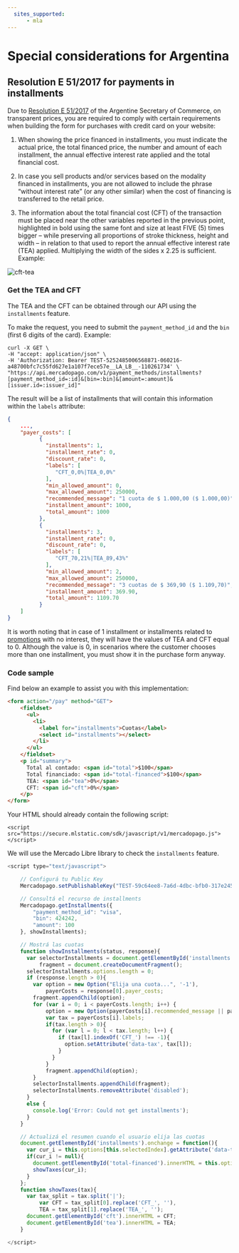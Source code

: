 ```yaml
---
  sites_supported:
      - mla
---
```


# Special considerations for Argentina

## Resolution E 51/2017 for payments in installments

Due to [Resolution E 51/2017](https://www.boletinoficial.gob.ar/#!DetalleNormaBusquedaRapida/158269/20170125/resolucion%2051) of the Argentine Secretary of Commerce, on transparent prices, you are required to comply with certain requirements when building the form for purchases with credit card on your website:

1. When showing the price financed in installments, you must indicate the actual price, the total financed price, the number and amount of each installment, the annual effective interest rate applied and the total financial cost.

2. In case you sell products and/or services based on the modality financed in installments, you are not allowed to include the phrase “without interest rate” (or any other similar) when the cost of financing is transferred to the retail price.

3. The information about the total financial cost (CFT) of the transaction must be placed near the other variables reported in the previous point, highlighted in bold using the same font and size at least FIVE (5) times bigger – while preserving all proportions of stroke thickness, height and width – in relation to that used to report the annual effective interest rate (TEA) applied. Multiplying the width of the sides x 2.25 is sufficient. Example:

![cft-tea](/images/resources/tea-cft.png)

### Get the TEA and CFT

The TEA and the CFT can be obtained through our API using the `installments` feature.

To make the request, you need to submit the `payment_method_id` and the `bin` (first 6 digits of the card). Example:

```
curl -X GET \
-H "accept: application/json" \
-H 'Authorization: Bearer TEST-5252485006568871-060216-a48700bfc7c55fd627e1a107f7ece57e__LA_LB__-110261734' \
"https://api.mercadopago.com/v1/payment_methods/installments?[payment_method_id=:id]&[bin=:bin]&[amount=:amount]&[issuer.id=:issuer_id]"
```

The result will be a list of installments that will contain this information within the `labels` attribute:

```json
{
	...,
    "payer_costs": [
          {
            "installments": 1,
            "installment_rate": 0,
            "discount_rate": 0,
            "labels": [
               "CFT_0,0%|TEA_0,0%"
            ],
            "min_allowed_amount": 0,
            "max_allowed_amount": 250000,
            "recommended_message": "1 cuota de $ 1.000,00 ($ 1.000,00)",
            "installment_amount": 1000,
            "total_amount": 1000
          },
          {
            "installments": 3,
            "installment_rate": 0,
            "discount_rate": 0,
            "labels": [
               "CFT_70,21%|TEA_89,43%"
            ],
            "min_allowed_amount": 2,
            "max_allowed_amount": 250000,
            "recommended_message": "3 cuotas de $ 369,90 ($ 1.109,70)",
            "installment_amount": 369.90,
            "total_amount": 1109.70
          }
    ]
}
```

It is worth noting that in case of 1 installment or installments related to [promotions](https://www.mercadopago.com.ar/promociones) with no interest, they will have the values of TEA and CFT equal to 0. Although the value is 0, in scenarios where the customer chooses more than one installment, you must show it in the purchase form anyway.

### Code sample

Find below an example to assist you with this implementation:

```html
<form action="/pay" method="GET">
    <fieldset>
      <ul>
        <li>
          <label for="installments">Cuotas</label>
          <select id="installments"></select>
        </li>
      </ul>
    </fieldset>
    <p id="summary">
      Total al contado: <span id="total">$100</span>
      Total financiado: <span id="total-financed">$100</span>
      TEA: <span id="tea">0%</span>
      CFT: <span id="cft">0%</span>
    </p>
</form>
```


Your HTML should already contain the following script:

```
<script src="https://secure.mlstatic.com/sdk/javascript/v1/mercadopago.js"></script>
```

We will use the Mercado Libre library to check the `installments` feature.

```javascript
<script type="text/javascript">

    // Configurá tu Public Key
    Mercadopago.setPublishableKey("TEST-59c64ee8-7a6d-4dbc-bfb0-317e24534eea");

    // Consultá el recurso de installments
    Mercadopago.getInstallments({
        "payment_method_id": "visa",
        "bin": 424242,
        "amount": 100
    }, showInstallments);

    // Mostrá las cuotas
    function showInstallments(status, response){
      var selectorInstallments = document.getElementById('installments'),
          fragment = document.createDocumentFragment();
      selectorInstallments.options.length = 0;
      if (response.length > 0){
        var option = new Option("Elija una cuota...", '-1'),
            payerCosts = response[0].payer_costs;
        fragment.appendChild(option);
        for (var i = 0; i < payerCosts.length; i++) {
            option = new Option(payerCosts[i].recommended_message || payerCosts[i].installments, payerCosts[i].installments);
            var tax = payerCosts[i].labels;
            if(tax.length > 0){
              for (var l = 0; l < tax.length; l++) {
                if (tax[l].indexOf('CFT_') !== -1){
                  option.setAttribute('data-tax', tax[l]);
                }
              }
            }
            fragment.appendChild(option);
        }
        selectorInstallments.appendChild(fragment);
        selectorInstallments.removeAttribute('disabled');
      }
      else {
        console.log('Error: Could not get installments');
      }
    }

    // Actualizá el resumen cuando el usuario elija las cuotas
    document.getElementById('installments').onchange = function(){
      var cur_i = this.options[this.selectedIndex].getAttribute('data-tax');
      if(cur_i != null){
        document.getElementById('total-financed').innerHTML = this.options[this.selectedIndex].text;
        showTaxes(cur_i);
      }
    };
    function showTaxes(tax){
      var tax_split = tax.split('|');
          var CFT = tax_split[0].replace('CFT_', ''),
          TEA = tax_split[1].replace('TEA_', '');
      document.getElementById('cft').innerHTML = CFT;
      document.getElementById('tea').innerHTML = TEA;
    }

</script>
```
